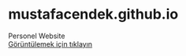 # mustafacendek.github.io
Personel Website  
[Görüntülemek için tıklayın](https://mustafacendek.github.io)
